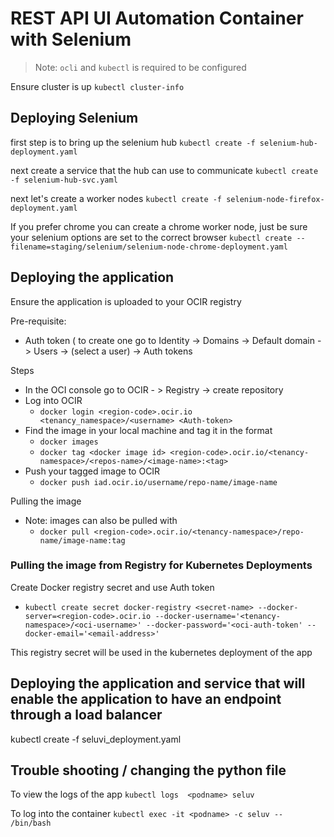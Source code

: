 # REST API UI Automation Container with Selenium
> Note: `ocli`  and `kubectl` is required to be configured

Ensure cluster is up
`kubectl cluster-info`

## Deploying Selenium
first step is to bring up the selenium hub
`kubectl create -f selenium-hub-deployment.yaml `

next create a service that the hub can use to communicate
`kubectl create -f selenium-hub-svc.yaml`

next let's create a worker nodes
`kubectl create -f selenium-node-firefox-deployment.yaml `

If you prefer chrome you can create a chrome worker node, just be sure your selenium options are set to the correct browser
`kubectl create --filename=staging/selenium/selenium-node-chrome-deployment.yaml`

## Deploying the application
Ensure the application is uploaded to your OCIR registry

Pre-requisite:
- Auth token ( to create one go to Identity -> Domains -> Default domain -> Users -> (select a user) -> Auth tokens

Steps
- In the OCI console go to OCIR - > Registry -> create repository
- Log into OCIR
  - `docker login <region-code>.ocir.io <tenancy_namespace>/<username> <Auth-token>`
- Find the image in your local machine and tag it in the format
  - `docker images`
  - `docker tag <docker image id> <region-code>.ocir.io/<tenancy-namespace>/<repos-name>/<image-name>:<tag>`
- Push your tagged image to OCIR
  - `docker push iad.ocir.io/username/repo-name/image-name`

Pulling the image
- Note: images can also be pulled with
  - `docker pull <region-code>.ocir.io/<tenancy-namespace>/repo-name/image-name:tag`

### Pulling the image from Registry for Kubernetes Deployments

Create Docker registry secret and use Auth token
  - `kubectl create secret docker-registry <secret-name> --docker-server=<region-code>.ocir.io --docker-username='<tenancy-namespace>/<oci-username>' --docker-password='<oci-auth-token' --docker-email='<email-address>'`

This registry secret will be used in the kubernetes deployment of the app

## Deploying the application and service that will enable the application to have an endpoint through a load balancer
kubectl create -f seluvi_deployment.yaml 

## Trouble shooting / changing the python file

To view the logs of the app
`kubectl logs  <podname> seluv`

To log into the container
`kubectl exec -it <podname> -c seluv -- /bin/bash`
